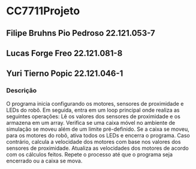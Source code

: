 # CC7711Projeto

## Filipe Bruhns Pio Pedroso  22.121.053-7
## Lucas Forge Freo  22.121.081-8
## Yuri Tierno Popic  22.121.046-1

### Descrição
O programa inicia configurando os motores, sensores de proximidade e LEDs do robô. Em seguida, entra em um loop principal onde realiza as seguintes operações:
Lê os valores dos sensores de proximidade e os armazena em um array.
Verifica se uma caixa móvel no ambiente de simulação se moveu além de um limite pré-definido.
Se a caixa se moveu, para os motores do robô, ativa todos os LEDs e encerra o programa.
Caso contrário, calcula a velocidade dos motores com base nos valores dos sensores de proximidade.
Atualiza as velocidades dos motores de acordo com os cálculos feitos.
Repete o processo até que o programa seja encerrado ou a caixa se mova.
